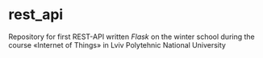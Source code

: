 # rest_api
Repository for first REST-API written _Flask_ on the winter school during the course «Internet of Things» in Lviv Polytehnic National University
